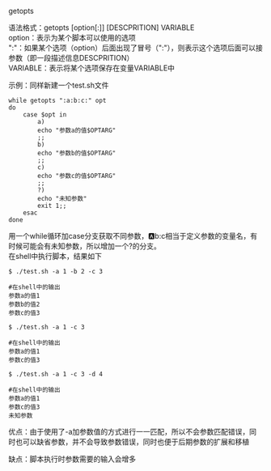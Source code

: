 getopts

语法格式：getopts [option[:]] [DESCPRITION] VARIABLE  
option：表示为某个脚本可以使用的选项  
":"：如果某个选项（option）后面出现了冒号（":"），则表示这个选项后面可以接参数（即一段描述信息DESCPRITION）  
VARIABLE：表示将某个选项保存在变量VARIABLE中  

示例：同样新建一个test.sh文件
```
while getopts ":a:b:c:" opt
do
    case $opt in
        a)
        echo "参数a的值$OPTARG"
        ;;
        b)
        echo "参数b的值$OPTARG"
        ;;
        c)
        echo "参数c的值$OPTARG"
        ;;
        ?)
        echo "未知参数"
        exit 1;;
    esac
done
```
用一个while循环加case分支获取不同参数，:a:b:c相当于定义参数的变量名，有时候可能会有未知参数，所以增加一个?的分支。  
在shell中执行脚本，结果如下
```
$ ./test.sh -a 1 -b 2 -c 3

#在shell中的输出
参数a的值1
参数b的值2
参数c的值3
```
```
$ ./test.sh -a 1 -c 3

#在shell中的输出
参数a的值1
参数c的值3
```
```
$ ./test.sh -a 1 -c 3 -d 4

#在shell中的输出
参数a的值1
参数c的值3
未知参数
```
优点：由于使用了-a加参数值的方式进行一一匹配，所以不会参数匹配错误，同时也可以缺省参数，并不会导致参数错误，同时也便于后期参数的扩展和移植

缺点：脚本执行时参数需要的输入会增多
